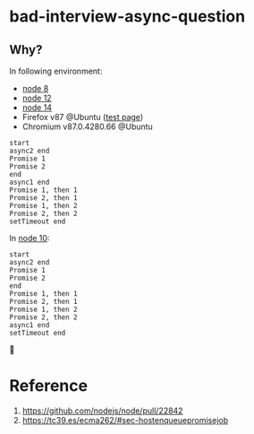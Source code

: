 # bad-interview-async-question

## Why?

In following environment:

- [node 8](https://github.com/FlandreDaisuki/bad-interview-async-question/runs/2067474756?check_suite_focus=true#step:4:4)
- [node 12](https://github.com/FlandreDaisuki/bad-interview-async-question/runs/2067475056?check_suite_focus=true#step:4:4)
- [node 14](https://github.com/FlandreDaisuki/bad-interview-async-question/runs/2067475165?check_suite_focus=true#step:4:4)
- Firefox v87 @Ubuntu ([test page](https://flandredaisuki.github.io/bad-interview-async-question/))
- Chromium v87.0.4280.66 @Ubuntu

```text=4
start
async2 end
Promise 1
Promise 2
end
async1 end
Promise 1, then 1
Promise 2, then 1
Promise 1, then 2
Promise 2, then 2
setTimeout end
```

In [node 10](https://github.com/FlandreDaisuki/bad-interview-async-question/runs/2067474944?check_suite_focus=true#step:4:4):

```text=4
start
async2 end
Promise 1
Promise 2
end
Promise 1, then 1
Promise 2, then 1
Promise 1, then 2
Promise 2, then 2
async1 end
setTimeout end
```

:zany_face:

# Reference

1. https://github.com/nodejs/node/pull/22842
2. https://tc39.es/ecma262/#sec-hostenqueuepromisejob
